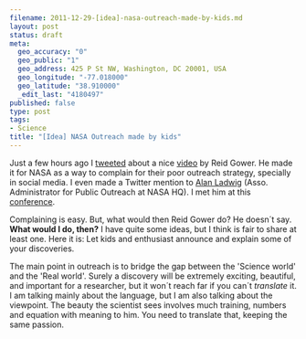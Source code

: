 ```yaml
--- 
filename: 2011-12-29-[idea]-nasa-outreach-made-by-kids.md
layout: post
status: draft
meta: 
  geo_accuracy: "0"
  geo_public: "1"
  geo_address: 425 P St NW, Washington, DC 20001, USA
  geo_longitude: "-77.018000"
  geo_latitude: "38.910000"
  _edit_last: "4180497"
published: false
type: post
tags: 
- Science
title: "[Idea] NASA Outreach made by kids"
---
```

Just a few hours ago I <a href="http://twitter.com/#!/brunosan/status/26386800540909569">tweeted</a> about a nice <a href="http://random.brunosan.eu/beautiful-video-for-nasa-by-reidgower-alanmla">video</a> by Reid Gower. He made it for NASA as a way to complain for their poor outreach strategy, specially in social media. I even made a Twitter mention to <a href="http://twitter.com/#!/AlanMLadwig">Alan Ladwig</a> (Asso. Administrator for Public Outreach at NASA HQ). I met him at this <a href="http://sites.nationalacademies.org/SSB/CurrentProjects/SSB_057195">conference</a>.

Complaining is easy. But, what would then Reid Gower do? He doesn´t say. <strong>What would I do, then?</strong> I have quite some ideas, but I think is fair to share at least one. Here it is: Let kids and enthusiast announce and explain some of your discoveries.

The main point in outreach is to bridge the gap between the 'Science world' and the 'Real world'. Surely a discovery will be extremely exciting, beautiful, and important for a researcher, but it won´t reach far if you can´t <em>translate</em> it. I am talking mainly about the language, but I am also talking about the viewpoint. The beauty the scientist sees involves much training, numbers and equation with meaning to him. You need to translate that, keeping the same passion.
